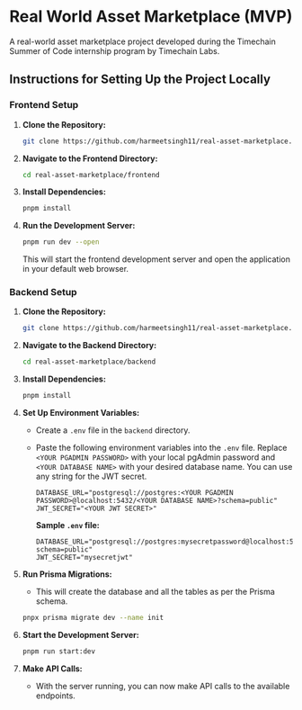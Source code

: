 # Real World Asset Marketplace (MVP)

A real-world asset marketplace project developed during the Timechain Summer of Code internship program by Timechain Labs.

## Instructions for Setting Up the Project Locally

### Frontend Setup

1. **Clone the Repository:**
   ```bash
   git clone https://github.com/harmeetsingh11/real-asset-marketplace.git
   ```

2. **Navigate to the Frontend Directory:**
   ```bash
   cd real-asset-marketplace/frontend
   ```

3. **Install Dependencies:**
   ```bash
   pnpm install
   ```

4. **Run the Development Server:**
   ```bash
   pnpm run dev --open
   ```

   This will start the frontend development server and open the application in your default web browser.

### Backend Setup

1. **Clone the Repository:**
   ```bash
   git clone https://github.com/harmeetsingh11/real-asset-marketplace.git
   ```

2. **Navigate to the Backend Directory:**
   ```bash
   cd real-asset-marketplace/backend
   ```

3. **Install Dependencies:**
   ```bash
   pnpm install
   ```

4. **Set Up Environment Variables:**
   - Create a `.env` file in the `backend` directory.
   - Paste the following environment variables into the `.env` file. Replace `<YOUR PGADMIN PASSWORD>` with your local pgAdmin password and `<YOUR DATABASE NAME>` with your desired database name. You can use any string for the JWT secret.

     ```
     DATABASE_URL="postgresql://postgres:<YOUR PGADMIN PASSWORD>@localhost:5432/<YOUR DATABASE NAME>?schema=public"
     JWT_SECRET="<YOUR JWT SECRET>"
     ```

     **Sample `.env` file:**

     ```
     DATABASE_URL="postgresql://postgres:mysecretpassword@localhost:5432/mydatabase?schema=public"
     JWT_SECRET="mysecretjwt"
     ```

5. **Run Prisma Migrations:**
   - This will create the database and all the tables as per the Prisma schema.
   ```bash
   pnpx prisma migrate dev --name init
   ```

6. **Start the Development Server:**
   ```bash
   pnpm run start:dev
   ```

7. **Make API Calls:**
   - With the server running, you can now make API calls to the available endpoints.
